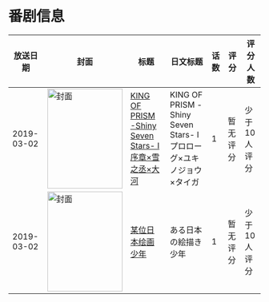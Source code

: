 # 番剧信息

|放送日期|封面|标题|日文标题|话数|评分|评分人数|
|---|---|---|---|---|---|---|
|2019-03-02|<img src="//lain.bgm.tv/pic/cover/c/cb/93/249246_lWcob.jpg" alt="封面" style="width:150px;height:200px;object-fit:cover;">|[KING OF PRISM -Shiny Seven Stars- I 序章×雪之丞×大河](https://bangumi.tv/subject/249246)|KING OF PRISM -Shiny Seven Stars- I プロローグ×ユキノジョウ×タイガ|1|暂无评分|少于10人评分|
|2019-03-02|<img src="//lain.bgm.tv/pic/cover/c/d9/b6/274365_68EYp.jpg" alt="封面" style="width:150px;height:200px;object-fit:cover;">|[某位日本绘画少年](https://bangumi.tv/subject/274365)|ある日本の絵描き少年|1|暂无评分|少于10人评分|
